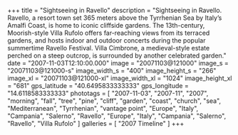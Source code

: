 +++
title = "Sightseeing in Ravello"
description = "Sightseeing in Ravello. Ravello, a resort town set 365 meters above the Tyrrhenian Sea by Italy’s Amalfi Coast, is home to iconic cliffside gardens. The 13th-century, Moorish-style Villa Rufolo offers far-reaching views from its terraced gardens, and hosts indoor and outdoor concerts during the popular summertime Ravello Festival. Villa Cimbrone, a medieval-style estate perched on a steep outcrop, is surrounded by another celebrated garden."
date = "2007-11-03T12:10:00.000"
image = "20071103@121000"
image_s = "20071103@121000-s"
image_width_s = "400"
image_height_s = "266"
image_xl = "20071103@121000-xl"
image_width_xl = "1024"
image_height_xl = "681"
gps_latitude = "40.6495833333333"
gps_longitude = "14.6118583333333"
phototags = [ "2007-11-03", "2007-11", "2007", "morning", "fall", "tree", "pine", "cliff", "garden", "coast", "church", "sea", "Mediterranean", "Tyrrhenian", "vantage point", "Europe", "Italy", "Campania", "Salerno", "Ravello", "Europe", "Italy", "Campania", "Salerno", "Ravello", "Villa Rufolo" ]
galleries = [ "2007 Timeline" ]
+++
